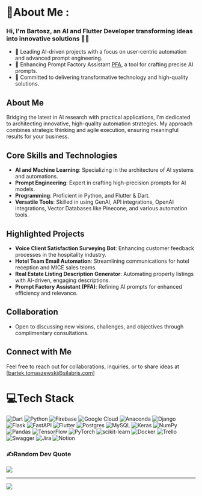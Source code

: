 # 💫About Me :
  
  ### Hi, I'm Bartosz, an AI and Flutter Developer transforming ideas into innovative solutions 👨‍💻
  - 🤖 Leading AI-driven projects with a focus on user-centric automation and advanced prompt engineering.
  - 🔭 Enhancing Prompt Factory Assistant [PFA](https://github.com/BartoszT2omaszewski/Prompt-Factory), a tool for crafting precise AI prompts. 
  - 🌟 Committed to delivering transformative technology and high-quality solutions.

## About Me
Bridging the latest in AI research with practical applications, I'm dedicated to architecting innovative, high-quality automation strategies. My approach combines strategic thinking and agile execution, ensuring meaningful results for your business.

## Core Skills and Technologies
- **AI and Machine Learning**: Specializing in the architecture of AI systems and automations.
- **Prompt Engineering**: Expert in crafting high-precision prompts for AI models.
- **Programming**: Proficient in Python, and Flutter & Dart.
- **Versatile Tools**: Skilled in using GenAI, API integrations, OpenAI integrations, Vector Databases like Pinecone, and various automation tools.

## Highlighted Projects
- **Voice Client Satisfaction Surveying Bot**: Enhancing customer feedback processes in the hospitality industry.
- **Hotel Team Email Automation**: Streamlining communications for hotel reception and MICE sales teams.
- **Real Estate Listing Description Generator**: Automating property listings with AI-driven, engaging descriptions.
- **Prompt Factory Assistant (PFA)**: Refining AI prompts for enhanced efficiency and relevance.

## Collaboration 
- Open to discussing new visions, challenges, and objectives through complimentary consultations.

## Connect with Me
Feel free to reach out for collaborations, inquiries, or to share ideas at [bartek.tomaszewski@silabris.com]



# 💻Tech Stack
![Dart](https://img.shields.io/badge/dart-%230175C2.svg?style=for-the-badge&logo=dart&logoColor=white) ![Python](https://img.shields.io/badge/python-3670A0?style=for-the-badge&logo=python&logoColor=ffdd54) ![Firebase](https://img.shields.io/badge/firebase-%23039BE5.svg?style=for-the-badge&logo=firebase) ![Google Cloud](https://img.shields.io/badge/Google%20Cloud-%234285F4.svg?style=for-the-badge&logo=google-cloud&logoColor=white) ![Anaconda](https://img.shields.io/badge/Anaconda-%2344A833.svg?style=for-the-badge&logo=anaconda&logoColor=white) ![Django](https://img.shields.io/badge/django-%23092E20.svg?style=for-the-badge&logo=django&logoColor=white) ![Flask](https://img.shields.io/badge/flask-%23000.svg?style=for-the-badge&logo=flask&logoColor=white) ![FastAPI](https://img.shields.io/badge/FastAPI-005571?style=for-the-badge&logo=fastapi) ![Flutter](https://img.shields.io/badge/Flutter-%2302569B.svg?style=for-the-badge&logo=Flutter&logoColor=white) ![Postgres](https://img.shields.io/badge/postgres-%23316192.svg?style=for-the-badge&logo=postgresql&logoColor=white) ![MySQL](https://img.shields.io/badge/mysql-%2300f.svg?style=for-the-badge&logo=mysql&logoColor=white) ![Keras](https://img.shields.io/badge/Keras-%23D00000.svg?style=for-the-badge&logo=Keras&logoColor=white) ![NumPy](https://img.shields.io/badge/numpy-%23013243.svg?style=for-the-badge&logo=numpy&logoColor=white) ![Pandas](https://img.shields.io/badge/pandas-%23150458.svg?style=for-the-badge&logo=pandas&logoColor=white) ![TensorFlow](https://img.shields.io/badge/TensorFlow-%23FF6F00.svg?style=for-the-badge&logo=TensorFlow&logoColor=white) ![PyTorch](https://img.shields.io/badge/PyTorch-%23EE4C2C.svg?style=for-the-badge&logo=PyTorch&logoColor=white) ![scikit-learn](https://img.shields.io/badge/scikit--learn-%23F7931E.svg?style=for-the-badge&logo=scikit-learn&logoColor=white) ![Docker](https://img.shields.io/badge/docker-%230db7ed.svg?style=for-the-badge&logo=docker&logoColor=white) ![Trello](https://img.shields.io/badge/Trello-%23026AA7.svg?style=for-the-badge&logo=Trello&logoColor=white) ![Swagger](https://img.shields.io/badge/-Swagger-%23Clojure?style=for-the-badge&logo=swagger&logoColor=white) ![Jira](https://img.shields.io/badge/jira-%230A0FFF.svg?style=for-the-badge&logo=jira&logoColor=white) ![Notion](https://img.shields.io/badge/Notion-%23000000.svg?style=for-the-badge&logo=notion&logoColor=white)


### ✍️Random Dev Quote
![](https://quotes-github-readme.vercel.app/api?type=horizontal&theme=radical)

---
[![](https://visitcount.itsvg.in/api?id=BartoszT2omaszewski&icon=0&color=3)](https://visitcount.itsvg.in)
